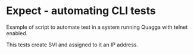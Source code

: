 # Expect - automating CLI tests

Example of script to automate test in a system running Quagga with telnet enabled.

This tests create SVI and assigned to it an IP address.


